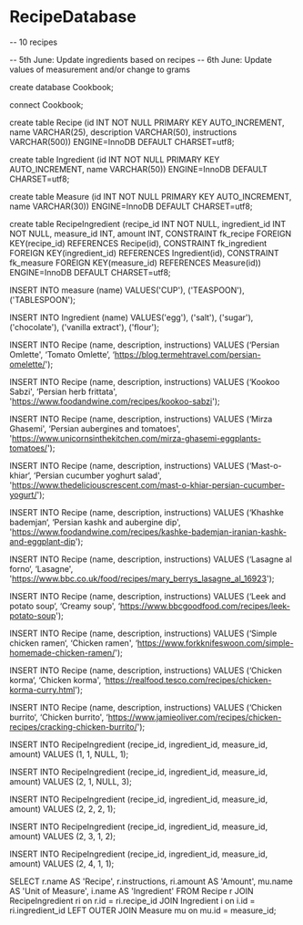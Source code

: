 # RecipeDatabase

-- 10 recipes

-- 5th June: Update ingredients based on recipes
-- 6th June: Update values of measurement and/or change to grams

create database Cookbook; 

connect Cookbook; 
	
create table Recipe (id INT NOT NULL PRIMARY KEY AUTO_INCREMENT, name VARCHAR(25), description VARCHAR(50), instructions VARCHAR(500)) ENGINE=InnoDB DEFAULT CHARSET=utf8;

create table Ingredient (id INT NOT NULL PRIMARY KEY AUTO_INCREMENT, name VARCHAR(50)) ENGINE=InnoDB DEFAULT CHARSET=utf8; 

create table Measure (id INT NOT NULL PRIMARY KEY AUTO_INCREMENT, name VARCHAR(30)) ENGINE=InnoDB DEFAULT CHARSET=utf8; 

create table RecipeIngredient (recipe_id INT NOT NULL, ingredient_id INT NOT NULL, measure_id INT, amount INT, 
	CONSTRAINT fk_recipe FOREIGN KEY(recipe_id) REFERENCES Recipe(id), 
	CONSTRAINT fk_ingredient FOREIGN KEY(ingredient_id) REFERENCES Ingredient(id), 
	CONSTRAINT fk_measure FOREIGN KEY(measure_id) REFERENCES Measure(id)) 
	ENGINE=InnoDB DEFAULT CHARSET=utf8; 

INSERT INTO measure (name) VALUES('CUP'), ('TEASPOON'), ('TABLESPOON');

INSERT INTO Ingredient (name) VALUES('egg'), ('salt'), ('sugar'), ('chocolate'), ('vanilla extract'), ('flour');

INSERT INTO Recipe (name, description, instructions) VALUES (‘Persian Omlette', ‘Tomato Omlette’, ‘https://blog.termehtravel.com/persian-omelette/');

INSERT INTO Recipe (name, description, instructions) VALUES (‘Kookoo Sabzi', ‘Persian herb frittata', 'https://www.foodandwine.com/recipes/kookoo-sabzi');

INSERT INTO Recipe (name, description, instructions) VALUES (‘Mirza Ghasemi', ‘Persian aubergines and tomatoes', 'https://www.unicornsinthekitchen.com/mirza-ghasemi-eggplants-tomatoes/');

INSERT INTO Recipe (name, description, instructions) VALUES (‘Mast-o-khiar‘, ‘Persian cucumber yoghurt salad', 'https://www.thedeliciouscrescent.com/mast-o-khiar-persian-cucumber-yogurt/');

INSERT INTO Recipe (name, description, instructions) VALUES (‘Khashke bademjan‘, ‘Persian kashk and aubergine dip', 'https://www.foodandwine.com/recipes/kashke-bademjan-iranian-kashk-and-eggplant-dip');

INSERT INTO Recipe (name, description, instructions) VALUES (‘Lasagne al forno‘, ‘Lasagne', 'https://www.bbc.co.uk/food/recipes/mary_berrys_lasagne_al_16923');

INSERT INTO Recipe (name, description, instructions) VALUES (‘Leek and potato soup‘, ‘Creamy soup', ‘https://www.bbcgoodfood.com/recipes/leek-potato-soup');

INSERT INTO Recipe (name, description, instructions) VALUES (‘Simple chicken ramen‘, ‘Chicken ramen', ‘https://www.forkknifeswoon.com/simple-homemade-chicken-ramen/');

INSERT INTO Recipe (name, description, instructions) VALUES (‘Chicken korma‘, ‘Chicken korma', ‘https://realfood.tesco.com/recipes/chicken-korma-curry.html');

INSERT INTO Recipe (name, description, instructions) VALUES (‘Chicken burrito‘, ‘Chicken burrito', ‘https://www.jamieoliver.com/recipes/chicken-recipes/cracking-chicken-burrito/');

INSERT INTO RecipeIngredient (recipe_id, ingredient_id, measure_id, amount) VALUES (1, 1, NULL, 1);

INSERT INTO RecipeIngredient (recipe_id, ingredient_id, measure_id, amount)  VALUES (2, 1, NULL, 3);

INSERT INTO RecipeIngredient (recipe_id, ingredient_id, measure_id, amount)  VALUES (2, 2, 2, 1);

INSERT INTO RecipeIngredient (recipe_id, ingredient_id, measure_id, amount)  VALUES (2, 3, 1, 2);

INSERT INTO RecipeIngredient (recipe_id, ingredient_id, measure_id, amount)  VALUES (2, 4, 1, 1);

SELECT r.name AS 'Recipe', r.instructions, ri.amount AS 'Amount', mu.name AS 'Unit of Measure', i.name AS 'Ingredient' 
FROM Recipe r 
JOIN RecipeIngredient ri on r.id = ri.recipe_id 
JOIN Ingredient i on i.id = ri.ingredient_id 
LEFT OUTER JOIN Measure mu on mu.id = measure_id;
